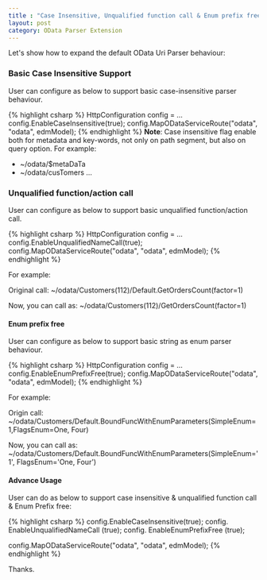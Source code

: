 ```yaml
---
title : "Case Insensitive, Unqualified function call & Enum prefix free"
layout: post
category: OData Parser Extension
---
```


Let's show how to expand the default OData Uri Parser behaviour:

### Basic Case Insensitive Support
User can configure as below to support basic case-insensitive parser behaviour.

{% highlight csharp %}
HttpConfiguration config = …
config.EnableCaseInsensitive(true);
config.MapODataServiceRoute("odata", "odata", edmModel);
{% endhighlight %}
**Note**: Case insensitive flag enable both for metadata and key-words, not only on path segment, but also on query option.
For example:

* ~/odata/$metaDaTa
* ~/odata/cusTomers
...

### Unqualified function/action call
User can configure as below to support basic unqualified function/action call. 

{% highlight csharp %}
HttpConfiguration config = …
config.EnableUnqualifiedNameCall(true);
config.MapODataServiceRoute("odata", "odata", edmModel);
{% endhighlight %}

For example:

Original call:
~/odata/Customers(112)/Default.GetOrdersCount(factor=1)

Now, you can call as:
~/odata/Customers(112)/GetOrdersCount(factor=1)

#### Enum prefix free
User can configure as below to support basic string as enum parser behaviour.

{% highlight csharp %}
HttpConfiguration config = …
config.EnableEnumPrefixFree(true);
config.MapODataServiceRoute("odata", "odata", edmModel);
{% endhighlight %}

For example:

Origin call:
~/odata/Customers/Default.BoundFuncWithEnumParameters(SimpleEnum=1,FlagsEnum=One, Four)

Now, you can call as:
~/odata/Customers/Default.BoundFuncWithEnumParameters(SimpleEnum='1', FlagsEnum='One, Four')

#### Advance Usage

User can do as below to support case insensitive & unqualified function call & Enum Prefix free:

{% highlight csharp %}
config.EnableCaseInsensitive(true);
config. EnableUnqualifiedNameCall (true);
config. EnableEnumPrefixFree (true);

config.MapODataServiceRoute("odata", "odata", edmModel);
{% endhighlight %}

Thanks.
